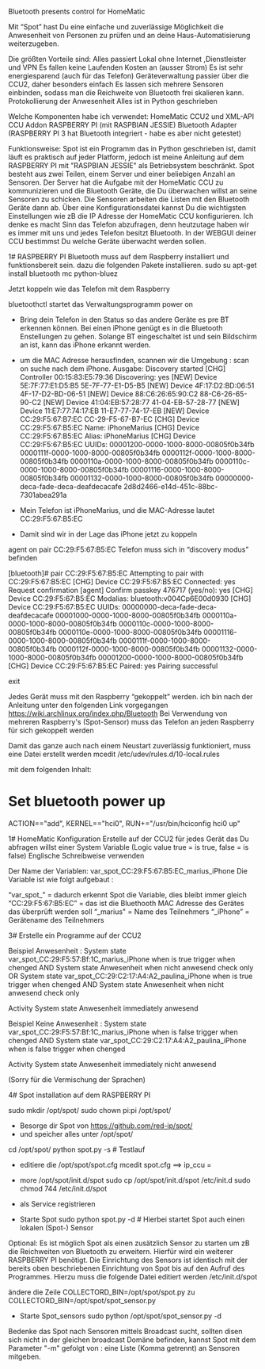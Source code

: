 Bluetooth presents control for HomeMatic


Mit “Spot” hast Du eine einfache und zuverlässige Möglichkeit die Anwesenheit von Personen zu prüfen und an deine Haus-Automatisierung weiterzugeben.

Die größten Vorteile sind:
	Alles passiert Lokal ohne Internet ,Dienstleister und VPN
	Es fallen keine Laufenden Kosten an (ausser Strom)
	Es ist sehr energiesparend (auch für das Telefon)
	Geräteverwaltung passier über die CCU2, daher besonders einfach
	Es lassen sich mehrere Sensoren einbinden, sodass man die Reichweite von Bluetooth frei skalieren kann.
	Protokollierung der Anwesenheit
	Alles ist in Python geschrieben

Welche Komponenten habe ich verwendet:
HomeMatic CCU2 und XML-API CCU Addon
RASPBERRY PI (mit RASPBIAN JESSIE)
Bluetooth Adapter (RASPBERRY PI 3 hat Bluetooth integriert - habe es aber nicht getestet)

Funktionsweise:
Spot ist ein Programm das in Python geschrieben ist, damit läuft es praktisch auf jeder Platform, jedoch ist meine Anleitung auf dem RASPBERRY PI mit "RASPBIAN JESSIE" als Betriebsystem beschränkt. Spot besteht aus zwei Teilen, einem Server und einer beliebigen Anzahl an Sensoren. Der Server hat die Aufgabe mit der HomeMatic CCU zu kommunizieren und die Bluetooth Geräte, die Du überwachen willst an seine Sensoren zu schicken. Die Sensoren arbeiten die Listen mit den Bluetooth Geräte dann ab. Über eine Konfigurationsdatei kannst Du die wichtigsten Einstellungen wie zB die IP Adresse der HomeMatic CCU konfigurieren. Ich denke es macht Sinn das Telefon abzufragen, denn heutzutage haben wir es immer mit uns und jedes Telefon besitzt Bluetooth. In der WEBGUI deiner CCU bestimmst Du welche Geräte überwacht werden sollen.




1# RASPBERRY PI
Bluetooth muss auf dem Raspberry installiert und funktionsbereit sein.
dazu die folgenden Pakete installieren.
sudo su
apt-get install bluetooth mc python-bluez

Jetzt koppeln wie das Telefon mit dem Raspberry

bluetoothctl		startet das Verwaltungsprogramm 
power on		

- Bring dein Telefon in den Status so das andere Geräte es pre BT erkennen können. Bei einen iPhone genügt es in die Bluetooth Enstellungen zu gehen. Solange BT eingeschaltet ist und sein Bildschirm an ist, kann das iPhone erkannt werden.
- um  die MAC Adresse herausfinden, scannen wir die Umgebung : 
scan on			suche nach dem iPhone. 
Ausgabe:
Discovery started
[CHG] Controller 00:15:83:E5:79:36 Discovering: yes
[NEW] Device 5E:7F:77:E1:D5:B5 5E-7F-77-E1-D5-B5
[NEW] Device 4F:17:D2:BD:06:51 4F-17-D2-BD-06-51
[NEW] Device 88:C6:26:65:90:C2 88-C6-26-65-90-C2
[NEW] Device 41:04:EB:57:28:77 41-04-EB-57-28-77
[NEW] Device 11:E7:77:74:17:EB 11-E7-77-74-17-EB
[NEW] Device CC:29:F5:67:B7:EC CC-29-F5-67-B7-EC
[CHG] Device CC:29:F5:67:B5:EC Name: iPhoneMarius
[CHG] Device CC:29:F5:67:B5:EC Alias: iPhoneMarius
[CHG] Device CC:29:F5:67:B5:EC UUIDs:
	00001200-0000-1000-8000-00805f0b34fb
	0000111f-0000-1000-8000-00805f0b34fb
	0000112f-0000-1000-8000-00805f0b34fb
	0000110a-0000-1000-8000-00805f0b34fb
	0000110c-0000-1000-8000-00805f0b34fb
	00001116-0000-1000-8000-00805f0b34fb
	00001132-0000-1000-8000-00805f0b34fb
	00000000-deca-fade-deca-deafdecacafe
	2d8d2466-e14d-451c-88bc-7301abea291a

- Mein Telefon ist iPhoneMarius, und die MAC-Adresse lautet CC:29:F5:67:B5:EC
- Damit sind wir in der Lage das iPhone jetzt zu koppeln

agent on
pair CC:29:F5:67:B5:EC		Telefon muss sich in “discovery modus” befinden

[bluetooth]# pair CC:29:F5:67:B5:EC 
Attempting to pair with CC:29:F5:67:B5:EC
[CHG] Device CC:29:F5:67:B5:EC Connected: yes
Request confirmation
[agent] Confirm passkey 476717 (yes/no): yes
[CHG] Device CC:29:F5:67:B5:EC Modalias: bluetooth:v004Cp6E00d0930
[CHG] Device CC:29:F5:67:B5:EC UUIDs:
	00000000-deca-fade-deca-deafdecacafe
	00001000-0000-1000-8000-00805f0b34fb
	0000110a-0000-1000-8000-00805f0b34fb
	0000110c-0000-1000-8000-00805f0b34fb
	0000110e-0000-1000-8000-00805f0b34fb
	00001116-0000-1000-8000-00805f0b34fb
	0000111f-0000-1000-8000-00805f0b34fb
	0000112f-0000-1000-8000-00805f0b34fb
	00001132-0000-1000-8000-00805f0b34fb
	00001200-0000-1000-8000-00805f0b34fb
[CHG] Device CC:29:F5:67:B5:EC Paired: yes
Pairing successful

exit

Jedes Gerät muss mit den Raspberry “gekoppelt” werden. ich bin nach der Anleitung unter den folgenden Link vorgegangen 
https://wiki.archlinux.org/index.php/Bluetooth
Bei Verwendung von mehreren Raspberry's (Spot-Sensor) muss das Telefon an jeden Raspberry für sich gekoppelt werden


Damit das ganze auch nach einem Neustart zuverlässig funktioniert, muss eine Datei erstellt werden 
mcedit /etc/udev/rules.d/10-local.rules

mit dem folgenden Inhalt:
 # Set bluetooth power up
ACTION=="add", KERNEL=="hci0", RUN+="/usr/bin/hciconfig hci0 up"


1# HomeMatic Konfiguration
Erstelle auf der CCU2 für jedes Gerät das Du abfragen willst einer System Variable (Logic value true = is true, false = is false) Englische Schreibweise verwenden

Der Name der Variablen: var_spot_CC:29:F5:67:B5:EC_marius_iPhone
Die Variable ist wie folgt aufgebaut :

“var_spot_”		= dadurch erkennt Spot die Variable, dies bleibt immer gleich
“CC:29:F5:67:B5:EC”	= das ist die Bluethooth MAC Adresse des Gerätes das überprüft werden soll
“_marius"		= Name des Teilnehmers
“_iPhone”		= Gerätename des Teilnehmers


3# Erstelle ein Programme auf der CCU2

Beispiel Anwesenheit :
	System state var_spot_CC:29:F5:57:Bf:1C_marius_iPhone when is true trigger when chenged
	AND 
	System state Anwesenheit when nicht anwesend check only
OR
	System state var_spot_CC:29:C2:17:A4:A2_paulina_iPhone when is true trigger when chenged
	AND 
	System state Anwesenheit when nicht anwesend check only

Activity 
	System state Anwesenheit immediately anwesend
	


Beispiel Keine Anwesenheit :
	System state var_spot_CC:29:F5:57:Bf:1C_marius_iPhone when is false trigger when chenged
AND
	System state var_spot_CC:29:C2:17:A4:A2_paulina_iPhone when is false trigger when chenged

Activity 
	System state Anwesenheit immediately nicht anwesend


(Sorry für die Vermischung der Sprachen)



4# Spot installation auf dem RASPBERRY PI 

sudo mkdir /opt/spot/
sudo chown pi:pi /opt/spot/
- Besorge dir Spot von https://github.com/red-ip/spot/
- und speicher alles unter /opt/spot/

cd /opt/spot/
python spot.py -s	# Testlauf

- editiere die /opt/spot/spot.cfg 
mcedit spot.cfg         ==> ip_ccu = <ip adresse der ccu2 eintragen>

- more /opt/spot/init.d/spot
sudo cp /opt/spot/init.d/spot /etc/init.d
sudo chmod 744 /etc/init.d/spot

- als Service registrieren

- Starte Spot
sudo python spot.py -d		# Hierbei startet Spot auch einen lokalen (Spot-) Sensor


Optional:
Es ist möglich Spot als einen zusätzlich Sensor zu starten um zB die Reichweiten von Bluetooth zu erweitern. Hierfür wird ein weiterer RASPBERRY PI benötigt. Die Einrichtung des Sensors ist identisch mit der bereits oben beschriebenen Einrichtung von Spot bis auf den Aufruf des Programmes. Hierzu muss die folgende Datei editiert werden
/etc/init.d/spot

ändere die Zeile 
COLLECTORD_BIN=/opt/spot/spot.py
zu
COLLECTORD_BIN=/opt/spot/spot_sensor.py

- Starte Spot_sensors
sudo python /opt/spot/spot_sensor.py -d		

Bedenke das Spot nach Sensoren mittels Broadcast sucht, sollten disen sich nicht in der gleichen broadcast Domäne befinden, kannst Spot mit dem Parameter "-m" gefolgt von <IP>:<PORT> eine Liste (Komma getrennt) an Sensoren mitgeben. 

